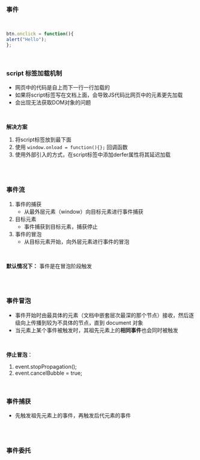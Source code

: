 ### 事件

<br>

```javascript
btn.onclick = function(){
alert("Hello");
};
```

<br>

### script 标签加载机制


- 网页中的代码是自上而下一行一行加载的
- 如果将script标签写在文档上面，会导致JS代码比网页中的元素更先加载
- 会出现无法获取DOM对象的问题

<br>

**解决方案**

1. 将script标签放到最下面
2. 使用 ```window.onload = function(){};``` 回调函数
3. 使用外部引入的方式，在script标签中添加derfer属性将其延迟加载


<br>

<br>

### 事件流

1. 事件的捕获
    - 从最外层元素（window）向目标元素进行事件捕获
2. 目标元素
    - 事件捕获到目标元素，捕获停止
3. 事件的冒泡
    - 从目标元素开始，向外层元素进行事件的冒泡

<br>

**默认情况下：** 事件是在冒泡阶段触发

<br>

<br>

### 事件冒泡

- 事件开始时由最具体的元素（文档中嵌套层次最深的那个节点）接收，然后逐级向上传播到较为不具体的节点，直到 document 对象
- 当元素上某个事件被触发时，其祖先元素上的**相同事件**也会同时被触发

<br>

**停止冒泡**：

1. event.stopPropagation();
2. event.cancelBubble = true;

<br>


### 事件捕获

- 先触发祖先元素上的事件，再触发后代元素的事件


<br>

<br>


### 事件委托




